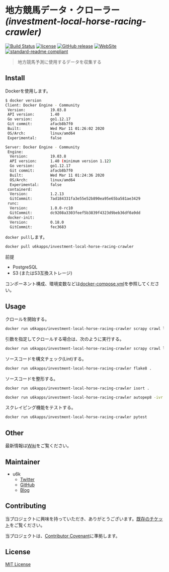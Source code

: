 # 地方競馬データ・クローラー _(investment-local-horse-racing-crawler)_

[![Build Status](https://travis-ci.org/u6k/investment-local-horse-racing-crawler.svg?branch=master)](https://travis-ci.org/u6k/investment-local-horse-racing-crawler)
[![license](https://img.shields.io/github/license/u6k/investment-local-horse-racing-crawler.svg)](https://github.com/u6k/investment-local-horse-racing-crawler/blob/master/LICENSE)
[![GitHub release](https://img.shields.io/github/release/u6k/investment-local-horse-racing-crawler.svg)](https://github.com/u6k/investment-local-horse-racing-crawler/releases)
[![WebSite](https://img.shields.io/website-up-down-green-red/https/shields.io.svg?label=u6k.Redmine)](https://redmine.u6k.me/projects/investment-local-horse-racing-crawler)
[![standard-readme compliant](https://img.shields.io/badge/readme%20style-standard-brightgreen.svg?style=flat-square)](https://github.com/RichardLitt/standard-readme)

> 地方競馬予測に使用するデータを収集する

## Install

Dockerを使用します。

```bash
$ docker version
Client: Docker Engine - Community
 Version:           19.03.8
 API version:       1.40
 Go version:        go1.12.17
 Git commit:        afacb8b7f0
 Built:             Wed Mar 11 01:26:02 2020
 OS/Arch:           linux/amd64
 Experimental:      false

Server: Docker Engine - Community
 Engine:
  Version:          19.03.8
  API version:      1.40 (minimum version 1.12)
  Go version:       go1.12.17
  Git commit:       afacb8b7f0
  Built:            Wed Mar 11 01:24:36 2020
  OS/Arch:          linux/amd64
  Experimental:     false
 containerd:
  Version:          1.2.13
  GitCommit:        7ad184331fa3e55e52b890ea95e65ba581ae3429
 runc:
  Version:          1.0.0-rc10
  GitCommit:        dc9208a3303feef5b3839f4323d9beb36df0a9dd
 docker-init:
  Version:          0.18.0
  GitCommit:        fec3683
```

`docker pull`します。

```bash
docker pull u6kapps/investment-local-horse-racing-crawler
```

前提

- PostgreSQL
- S3 (またはS3互換ストレージ)

コンポーネント構成、環境変数などは[docker-compose.yml](https://github.com/u6k/investment-local-horse-racing-crawler/blob/master/docker-compose.yml)を参照してください。

## Usage

クロールを開始する。

```bash
docker run u6kapps/investment-local-horse-racing-crawler scrapy crawl local_horse_racing
```

引数を指定してクロールする場合は、次のように実行する。

```bash
docker run u6kapps/investment-local-horse-racing-crawler scrapy crawl local_horse_racing -a start_url=https://xxx.com/xxx -a recache_race=true
```

ソースコードを構文チェック(Lint)する。

```bash
docker run u6kapps/investment-local-horse-racing-crawler flake8 .
```

ソースコードを整形する。

```bash
docker run u6kapps/investment-local-horse-racing-crawler isort .
```

```bash
docker run u6kapps/investment-local-horse-racing-crawler autopep8 -ivr .
```

スクレイピング機能をテストする。

```bash
docker run u6kapps/investment-local-horse-racing-crawler pytest
```

## Other

最新情報は[Wiki](https://redmine.u6k.me/projects/investment-local-horse-racing-crawler/wiki/Wiki)をご覧ください。

## Maintainer

- u6k
  - [Twitter](https://twitter.com/u6k_yu1)
  - [GitHub](https://github.com/u6k)
  - [Blog](https://blog.u6k.me/)

## Contributing

当プロジェクトに興味を持っていただき、ありがとうございます。[既存のチケット](https://redmine.u6k.me/projects/investment-local-horse-racing-crawler/issues/)をご覧ください。

当プロジェクトは、[Contributor Covenant](https://www.contributor-covenant.org/version/1/4/code-of-conduct)に準拠します。

## License

[MIT License](https://github.com/u6k/investment-local-horse-racing-crawler/blob/master/LICENSE)
